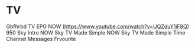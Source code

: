 # TV
Gbfhrbd TV EPG NOW
(https://www.youtube.com/watch?v=UQZduY1iF8Q)
950 Sky Intro
NOW Sky TV Made Simple 
NOW Sky TV Made Simple
Time Channel Messages Frvourite
